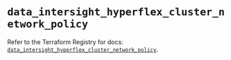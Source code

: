 # `data_intersight_hyperflex_cluster_network_policy`

Refer to the Terraform Registry for docs: [`data_intersight_hyperflex_cluster_network_policy`](https://registry.terraform.io/providers/ciscodevnet/intersight/1.0.71/docs/data-sources/hyperflex_cluster_network_policy).
